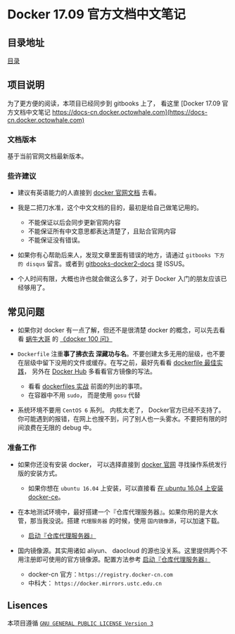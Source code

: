 # Docker 17.09 官方文档中文笔记

## 目录地址

[目录](/SUMMARY.md)

## 项目说明

为了更方便的阅读，本项目已经同步到 gitbooks 上了， 看这里 [Docker 17.09 官方文档中文笔记 https://docs-cn.docker.octowhale.com](https://docs-cn.docker.octowhale.com)

### 文档版本

基于当前官网文档最新版本。

### 些许建议

+ 建议有英语能力的人直接到 [docker 官网文档](https://docs.docker.com) 去看。

+ 我是二把刀水准，这个中文文档的目的，最初是给自己做笔记用的。
  + 不能保证以后会同步更新官网内容
  + 不能保证所有中文意思都表达清楚了，且贴合官网内容
  + 不能保证没有错误。

+ 如果你有心帮助后来人，发现文章里面有错误的地方，请通过 `gitbooks 下方的 disqus` 留言。或者到 [gitbooks-docker2-docs](hhttps://github.com/octowhale/gitbooks-docker2-docs/issues) 提 ISSUS。

+ 个人时间有限，大概也许也就会做这么多了，对于 Docker 入门的朋友应该已经够用了。

## 常见问题

+ 如果你对 docker 有一点了解，但还不是很清楚 docker 的概念，可以先去看看 [蜗牛大哥](https://blog.lab99.org) 的 [《docker 100 问》](https://blog.lab99.org/post/docker-2016-07-14-faq.html)

+ `Dockerfile` 注重**事了拂衣去 深藏功与名**。不要创建太多无用的层级，也不要在层级中留下没用的文件或缓存。在写之前，最好先看看 [dockerfile 最佳实践](./002.user_guide/002.work_with_images/001.dockerfile_best-practices.md)， 另外在 [Docker Hub](https://hub.docker.com) 多看看官方镜像的写法。
  + 看看 [dockerfiles 实战](998.dockerfiles/README.md) 前面的列出的事项。
  + 在容器中不用 `sudo`， 而是使用 `gosu` 代替

+ 系统环境不要用 `CentOS 6` 系列。 内核太老了， Docker官方已经不支持了。你可能遇到的报错，在网上也搜不到，问了别人也一头雾水。不要把有限的时间浪费在无限的 debug 中。

### 准备工作

+ 如果你还没有安装 docker， 可以选择直接到 [docker 官网](https://docs.docker.com/engine/installation/) 寻找操作系统发行版的安装方式。
  + 如果你想在 `ubuntu 16.04` 上安装，可以直接看 [在 ubuntu 16.04 上安装 docker-ce](000.get_docker/000.install-docker-ce.md)。

+ 在本地测试环境中，最好搭建一个『仓库代理服务器』。如果你用的是大水管，那当我没说。搭建 `代理服务器` 的时候，使用 `国内镜像源`，可以加速下载。
  + [启动『仓库代理服务器』](999.examples/002.registry_proxy/registry_proxy.md)

+ 国内镜像源。其实用诸如 aliyun、 daocloud 的源也没关系。这里提供两个不用注册即可使用的官方镜像源。配置方法参考 [启动『仓库代理服务器』](999.examples/002.registry_proxy/registry_proxy.md)
  + docker-cn 官方：`https://registry.docker-cn.com`
  + 中科大： `https://docker.mirrors.ustc.edu.cn`

## Lisences

本项目遵循 [`GNU GENERAL PUBLIC LICENSE Version 3`](./LICENSE)